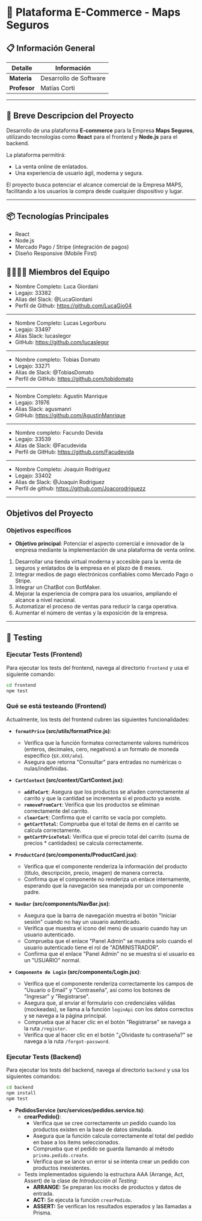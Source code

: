 # 🛒 Plataforma E-Commerce - Maps Seguros

## 📋 Información General

| Detalle            | Información                                       |
|--------------------|-------------------------------------------------- |
| **Materia**        | Desarrollo de Software                            |
| **Profesor**       | Matías Corti                                      |

---

## 🚀 Breve Descripcion del Proyecto

Desarrollo de una plataforma **E-commerce** para la Empresa **Maps Seguros**, utilizando tecnologías como **React** para el frontend y **Node.js** para el backend.

La plataforma permitirá:
- La venta online de enlatados.
- Una experiencia de usuario ágil, moderna y segura.

El proyecto busca potenciar el alcance comercial de la Empresa MAPS, facilitando a los usuarios la compra desde cualquier dispositivo y lugar.

---

## 📦 Tecnologías Principales
- React
- Node.js
- Mercado Pago / Stripe (integración de pagos)
- Diseño Responsive (Mobile First)

## 👨‍💻👩‍💻 Miembros del Equipo

- Nombre Completo: Luca Giordani
- Legajo: 33382
- Alias del Slack: @LucaGiordani
- Perfil de Github: https://github.com/LucaGio04
---
- Nombre Completo: Lucas Legorburu
- Legajo: 33497
- Alias Slack: lucaslegor
- GitHub: https://github.com/lucaslegor
---
- Nombre completo: Tobias Domato
- Legajo: 33271
- Alias de Slack: @TobiasDomato
- Perfil de GitHub: https://github.com/tobidomato
---
- Nombre Completo: Agustín Manrique
- Legajo: 31976
- Alias Slack: agusmanri
- GitHub: https://github.com/AgustinManrique
---
- Nombre completo: Facundo Devida
- Legajo: 33539
- Alias de Slack: @Facudevida
- Perfil de GitHub: https://github.com/Facudevida
---
- Nombre Completo: Joaquin Rodriguez
- Legajo: 33402
- Alias de Slack: @Joaquin Rodriguez
- Perfil de github: https://github.com/Joacorodriguezz
---
## Objetivos del Proyecto

### Objetivos específicos

- **Objetivo principal**: Potenciar el aspecto comercial e innovador de la empresa mediante la implementación de una plataforma de venta online.

1. Desarrollar una tienda virtual moderna y accesible para la venta de seguros y enlatados de la empresa en el plazo de 8 meses.
2. Integrar medios de pago electrónicos confiables como Mercado Pago o Stripe.
3. Integrar un ChatBot con BotMaker.
4. Mejorar la experiencia de compra para los usuarios, ampliando el alcance a nivel nacional.
5. Automatizar el proceso de ventas para reducir la carga operativa.
6. Aumentar el número de ventas y la exposición de la empresa.

---

## 🧪 Testing

### Ejecutar Tests (Frontend)

Para ejecutar los tests del frontend, navega al directorio `frontend` y usa el siguiente comando:

```bash
cd frontend
npm test
```

### Qué se está testeando (Frontend)

Actualmente, los tests del frontend cubren las siguientes funcionalidades:

*   **`formatPrice` (src/utils/formatPrice.js)**:
    *   Verifica que la función formatea correctamente valores numéricos (enteros, decimales, cero, negativos) a un formato de moneda específico (`$X.XXX/año`).
    *   Asegura que retorna "Consultar" para entradas no numéricas o nulas/indefinidas.

*   **`CartContext` (src/context/CartContext.jsx)**:
    *   **`addToCart`**: Asegura que los productos se añaden correctamente al carrito y que la cantidad se incrementa si el producto ya existe.
    *   **`removeFromCart`**: Verifica que los productos se eliminan correctamente del carrito.
    *   **`clearCart`**: Confirma que el carrito se vacía por completo.
    *   **`getCartTotal`**: Comprueba que el total de ítems en el carrito se calcula correctamente.
    *   **`getCartPriceTotal`**: Verifica que el precio total del carrito (suma de precios * cantidades) se calcula correctamente.

*   **`ProductCard` (src/components/ProductCard.jsx)**:
    *   Verifica que el componente renderiza la información del producto (título, descripción, precio, imagen) de manera correcta.
    *   Confirma que el componente no renderiza un enlace internamente, esperando que la navegación sea manejada por un componente padre.

*   **`NavBar` (src/components/NavBar.jsx)**:
    *   Asegura que la barra de navegación muestra el botón "Iniciar sesión" cuando no hay un usuario autenticado.
    *   Verifica que muestra el icono del menú de usuario cuando hay un usuario autenticado.
    *   Comprueba que el enlace "Panel Admin" se muestra solo cuando el usuario autenticado tiene el rol de "ADMINISTRADOR".
    *   Confirma que el enlace "Panel Admin" no se muestra si el usuario es un "USUARIO" normal.

*   **`Componente de Login` (src/components/Login.jsx)**:
    *   Verifica que el componente renderiza correctamente los campos de "Usuario o Email" y "Contraseña", así como los botones de "Ingresar" y "Registrarse".
    *   Asegura que, al enviar el formulario con credenciales válidas (mockeadas), se llama a la función `loginApi` con los datos correctos y se navega a la página principal.
    *   Comprueba que al hacer clic en el botón "Registrarse" se navega a la ruta `/register`.
    *   Verifica que al hacer clic en el botón "¿Olvidaste tu contraseña?" se navega a la ruta `/forgot-password`.
 
### Ejecutar Tests (Backend)

Para ejecutar los tests del backend, navega al directorio `backend` y usa los siguientes comandos:

```bash
cd backend
npm install
npm test
``` 
*   **PedidosService (src/services/pedidos.service.ts)**:
    *   **crearPedido()**:
        *   Verifica que se cree correctamente un pedido cuando los productos existen en la base de datos simulada.
        *   Asegura que la función calcula correctamente el total del pedido en base a los ítems seleccionados.
        *   Comprueba que el pedido se guarda llamando al método `prisma.pedido.create`.
        *   Verifica que se lance un error si se intenta crear un pedido con productos inexistentes.
    *   Tests implementados siguiendo la estructura AAA (Arrange, Act, Assert) de la clase de *Introducción al Testing*:
        *   **ARRANGE:** Se preparan los mocks de productos y datos de entrada.
        *   **ACT:** Se ejecuta la función `crearPedido`.
        *   **ASSERT:** Se verifican los resultados esperados y las llamadas a Prisma.
